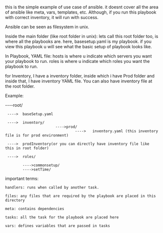 this is the simple example of use case of ansible.
it doesnt cover all the area of ansible like meta, vars, templates, etc.
Although, if you run this playbook with correct inventory, it will run with success. 

Ansible can be seen as filesystem in unix. 

Inside the main folder (like root folder in unix): lets call this root folder too, is where all the playbooks are. 
here, basesetup.yaml is my playbook. if you view this playbook u will see what the basic setup of 
playbook looks like.

In Playbook, YAML file:
hosts is where u indicate which servers you want your playbook to run.
roles is where u indicate which roles you want the playbook to run.

for Inventory,
I have a inventory folder, inside which i have Prod folder and inside that, I have inventory YAML file. 
You can also have inventory file at the root folder. 

Example:


----root/

	 ---->	baseSetup.yaml

	 ---->	inventory/	
                           ---->prod/
                                    ---->	inventory.yaml (this inventory file is for prod environment)

	 ---->	prodInventory(or you can directly have inventory file like this in root folder)

	 ---->	roles/

			---->commonsetup/
			---->setTime/


important terms:


	handlers: runs when called by another task.
 
	files: any files that are required by the playbook are placed in this directory   

	meta: contains dependencies

	tasks: all the task for the playbook are placed here

	vars: defines variables that are passed in tasks
              
